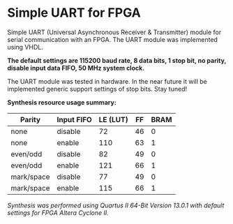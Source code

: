# Simple UART for FPGA

Simple UART (Universal Asynchronous Receiver & Transmitter) module for serial communication with an FPGA. The UART module was implemented using VHDL.

**The default settings are 115200 baud rate, 8 data bits, 1 stop bit, no parity, disable input data FIFO, 50 MHz system clock.**

The UART module was tested in hardware. In the near future it will be implemented generic support settings of stop bits. Stay tuned!

**Synthesis resource usage summary:**

Parity | Input FIFO | LE (LUT) | FF | BRAM
--- | --- | --- | --- | ---
none | disable | 72 | 46 | 0
none | enable | 110 | 63 | 1
even/odd | disable | 82 | 49 | 0
even/odd | enable | 121 | 66 | 1
mark/space | disable | 77 | 49 | 0
mark/space | enable | 115 | 66 | 1

*Synthesis was performed using Quartus II 64-Bit Version 13.0.1 with default settings for FPGA Altera Cyclone II.*

